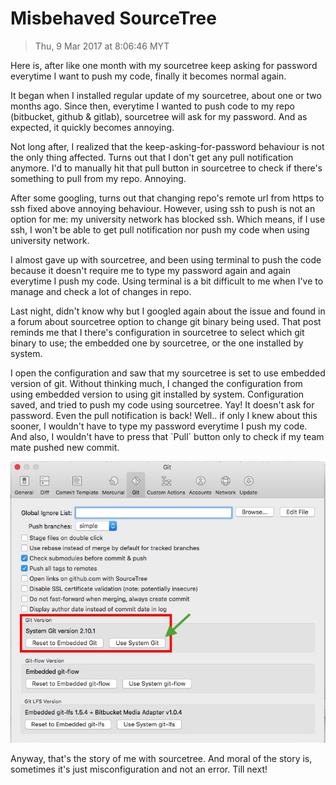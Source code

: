 # Misbehaved SourceTree

> Thu, 9 Mar 2017 at 8:06:46 MYT

Here is, after like one month with my sourcetree keep asking for password everytime I want to push my code, finally it becomes normal again.

It began when I installed regular update of my sourcetree, about one or two months ago. Since then, everytime I wanted to push code to my repo \(bitbucket, github & gitlab\), sourcetree will ask for my password. And as expected, it quickly becomes annoying.

Not long after, I realized that the keep-asking-for-password behaviour is not the only thing affected. Turns out that I don't get any pull notification anymore. I'd to manually hit that pull button in sourcetree to check if there's something to pull from my repo. Annoying.

After some googling, turns out that changing repo's remote url from https to ssh fixed above annoying behaviour. However, using ssh to push is not an option for me: my university network has blocked ssh. Which means, if I use ssh, I won't be able to get pull notification nor push my code when using university network.

I almost gave up with sourcetree, and been using terminal to push the code because it doesn't require me to type my password again and again everytime I push my code. Using terminal is a bit difficult to me when I've to manage and check a lot of changes in repo.

Last night, didn't know why but I googled again about the issue and found in a forum about sourcetree option to change git binary being used. That post reminds me that I there's configuration in sourcetree to select which git binary to use; the embedded one by sourcetree, or the one installed by system.

I open the configuration and saw that my sourcetree is set to use embedded version of git. Without thinking much, I changed the configuration from using embedded version to using git installed by system. Configuration saved, and tried to push my code using sourcetree. Yay! It doesn't ask for password. Even the pull notification is back! Well.. if only I knew about this sooner, I wouldn't have to type my password everytime I push my code. And also, I wouldn't have to press that \`Pull\` button only to check if my team mate pushed new commit.

![](/assets/sourcetree-use-system-git.jpg)

Anyway, that's the story of me with sourcetree. And moral of the story is, sometimes it's just misconfiguration and not an error. Till next!

